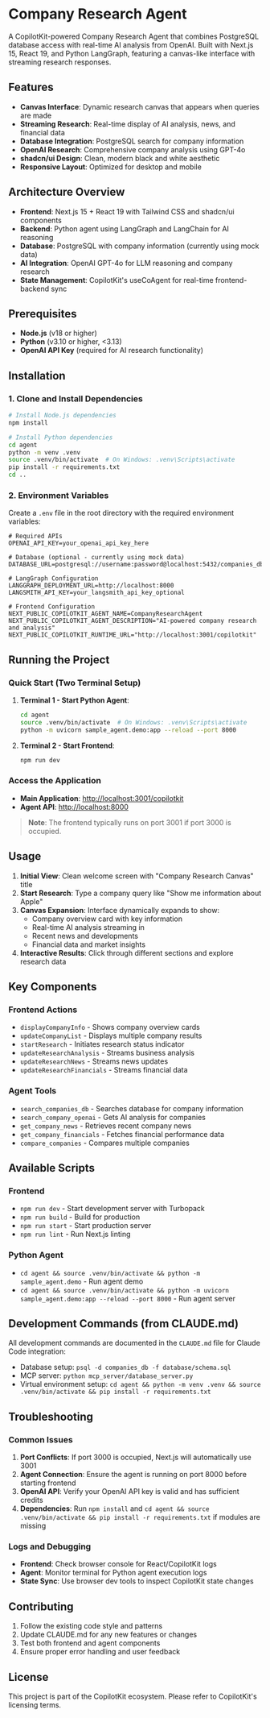 # Company Research Agent

A CopilotKit-powered Company Research Agent that combines PostgreSQL database access with real-time AI analysis from OpenAI. Built with Next.js 15, React 19, and Python LangGraph, featuring a canvas-like interface with streaming research responses.

## Features

- **Canvas Interface**: Dynamic research canvas that appears when queries are made
- **Streaming Research**: Real-time display of AI analysis, news, and financial data
- **Database Integration**: PostgreSQL search for company information
- **OpenAI Research**: Comprehensive company analysis using GPT-4o
- **shadcn/ui Design**: Clean, modern black and white aesthetic
- **Responsive Layout**: Optimized for desktop and mobile

## Architecture Overview

- **Frontend**: Next.js 15 + React 19 with Tailwind CSS and shadcn/ui components
- **Backend**: Python agent using LangGraph and LangChain for AI reasoning
- **Database**: PostgreSQL with company information (currently using mock data)
- **AI Integration**: OpenAI GPT-4o for LLM reasoning and company research
- **State Management**: CopilotKit's useCoAgent for real-time frontend-backend sync

## Prerequisites

- **Node.js** (v18 or higher)
- **Python** (v3.10 or higher, <3.13)
- **OpenAI API Key** (required for AI research functionality)

## Installation

### 1. Clone and Install Dependencies

```bash
# Install Node.js dependencies
npm install

# Install Python dependencies
cd agent
python -m venv .venv
source .venv/bin/activate  # On Windows: .venv\Scripts\activate
pip install -r requirements.txt
cd ..
```

### 2. Environment Variables

Create a `.env` file in the root directory with the required environment variables:

```env
# Required APIs
OPENAI_API_KEY=your_openai_api_key_here

# Database (optional - currently using mock data)
DATABASE_URL=postgresql://username:password@localhost:5432/companies_db

# LangGraph Configuration
LANGGRAPH_DEPLOYMENT_URL=http://localhost:8000
LANGSMITH_API_KEY=your_langsmith_api_key_optional

# Frontend Configuration
NEXT_PUBLIC_COPILOTKIT_AGENT_NAME=CompanyResearchAgent
NEXT_PUBLIC_COPILOTKIT_AGENT_DESCRIPTION="AI-powered company research and analysis"
NEXT_PUBLIC_COPILOTKIT_RUNTIME_URL="http://localhost:3001/copilotkit"
```

## Running the Project

### Quick Start (Two Terminal Setup)

1. **Terminal 1 - Start Python Agent**:
   ```bash
   cd agent
   source .venv/bin/activate  # On Windows: .venv\Scripts\activate
   python -m uvicorn sample_agent.demo:app --reload --port 8000
   ```

2. **Terminal 2 - Start Frontend**:
   ```bash
   npm run dev
   ```

### Access the Application

- **Main Application**: [http://localhost:3001/copilotkit](http://localhost:3001/copilotkit)
- **Agent API**: [http://localhost:8000](http://localhost:8000)

> **Note**: The frontend typically runs on port 3001 if port 3000 is occupied.

## Usage

1. **Initial View**: Clean welcome screen with "Company Research Canvas" title
2. **Start Research**: Type a company query like "Show me information about Apple"
3. **Canvas Expansion**: Interface dynamically expands to show:
   - Company overview card with key information
   - Real-time AI analysis streaming in
   - Recent news and developments
   - Financial data and market insights
4. **Interactive Results**: Click through different sections and explore research data

## Key Components

### Frontend Actions
- `displayCompanyInfo` - Shows company overview cards
- `updateCompanyList` - Displays multiple company results
- `startResearch` - Initiates research status indicator
- `updateResearchAnalysis` - Streams business analysis
- `updateResearchNews` - Streams news updates
- `updateResearchFinancials` - Streams financial data

### Agent Tools
- `search_companies_db` - Searches database for company information
- `search_company_openai` - Gets AI analysis for companies
- `get_company_news` - Retrieves recent company news
- `get_company_financials` - Fetches financial performance data
- `compare_companies` - Compares multiple companies

## Available Scripts

### Frontend
- `npm run dev` - Start development server with Turbopack
- `npm run build` - Build for production
- `npm run start` - Start production server
- `npm run lint` - Run Next.js linting

### Python Agent
- `cd agent && source .venv/bin/activate && python -m sample_agent.demo` - Run agent demo
- `cd agent && source .venv/bin/activate && python -m uvicorn sample_agent.demo:app --reload --port 8000` - Run agent server

## Development Commands (from CLAUDE.md)

All development commands are documented in the `CLAUDE.md` file for Claude Code integration:

- Database setup: `psql -d companies_db -f database/schema.sql`
- MCP server: `python mcp_server/database_server.py`
- Virtual environment setup: `cd agent && python -m venv .venv && source .venv/bin/activate && pip install -r requirements.txt`

## Troubleshooting

### Common Issues

1. **Port Conflicts**: If port 3000 is occupied, Next.js will automatically use 3001
2. **Agent Connection**: Ensure the agent is running on port 8000 before starting frontend
3. **OpenAI API**: Verify your OpenAI API key is valid and has sufficient credits
4. **Dependencies**: Run `npm install` and `cd agent && source .venv/bin/activate && pip install -r requirements.txt` if modules are missing

### Logs and Debugging

- **Frontend**: Check browser console for React/CopilotKit logs
- **Agent**: Monitor terminal for Python agent execution logs
- **State Sync**: Use browser dev tools to inspect CopilotKit state changes

## Contributing

1. Follow the existing code style and patterns
2. Update CLAUDE.md for any new features or changes
3. Test both frontend and agent components
4. Ensure proper error handling and user feedback

## License

This project is part of the CopilotKit ecosystem. Please refer to CopilotKit's licensing terms.